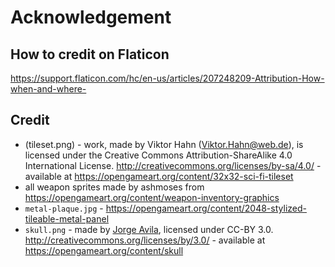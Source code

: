 # Acknowledgement

## How to credit on Flaticon

<https://support.flaticon.com/hc/en-us/articles/207248209-Attribution-How-when-and-where->

## Credit

- (tileset.png) - work, made by Viktor Hahn (Viktor.Hahn@web.de), is licensed under the Creative Commons Attribution-ShareAlike 4.0 International License. <http://creativecommons.org/licenses/by-sa/4.0/> - available at <https://opengameart.org/content/32x32-sci-fi-tileset>
- all weapon sprites made by ashmoses from <https://opengameart.org/content/weapon-inventory-graphics>
- `metal-plaque.jpg` - <https://opengameart.org/content/2048-stylized-tileable-metal-panel>
- `skull.png` - made by [Jorge Avila](https://opengameart.org/users/jorge-avila), licensed under CC-BY 3.0. <http://creativecommons.org/licenses/by/3.0/> - available at <https://opengameart.org/content/skull>
